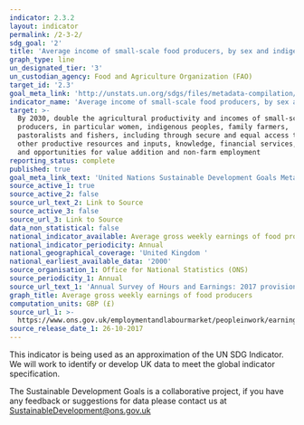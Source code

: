 ```yaml
---
indicator: 2.3.2
layout: indicator
permalink: /2-3-2/
sdg_goal: '2'
title: 'Average income of small-scale food producers, by sex and indigenous status'
graph_type: line
un_designated_tier: '3'
un_custodian_agency: Food and Agriculture Organization (FAO)
target_id: '2.3'
goal_meta_link: 'http://unstats.un.org/sdgs/files/metadata-compilation/Metadata-Goal-2.pdf'
indicator_name: 'Average income of small-scale food producers, by sex and indigenous status'
target: >-
  By 2030, double the agricultural productivity and incomes of small-scale food
  producers, in particular women, indigenous peoples, family farmers,
  pastoralists and fishers, including through secure and equal access to land,
  other productive resources and inputs, knowledge, financial services, markets
  and opportunities for value addition and non-farm employment
reporting_status: complete
published: true
goal_meta_link_text: 'United Nations Sustainable Development Goals Metadata: Goal 2'
source_active_1: true
source_active_2: false
source_url_text_2: Link to Source
source_active_3: false
source_url_3: Link to Source
data_non_statistical: false
national_indicator_available: Average gross weekly earnings of food producers
national_indicator_periodicity: Annual
national_geographical_coverage: 'United Kingdom '
national_earliest_available_data: '2000'
source_organisation_1: Office for National Statistics (ONS)
source_periodicity_1: Annual
source_url_text_1: 'Annual Survey of Hours and Earnings: 2017 provisional and 2016 revised results'
graph_title: Average gross weekly earnings of food producers
computation_units: GBP (£)
source_url_1: >-
  https://www.ons.gov.uk/employmentandlabourmarket/peopleinwork/earningsandworkinghours/bulletins/annualsurveyofhoursandearnings/2017provisionaland2016revisedresults
source_release_date_1: 26-10-2017
---
```

This indicator is being used as an approximation of the UN SDG Indicator. We will work to identify or develop UK data to meet the global indicator specification. 

The Sustainable Development Goals is a collaborative project, if you have any feedback or suggestions for data please contact us at <SustainableDevelopment@ons.gov.uk>

